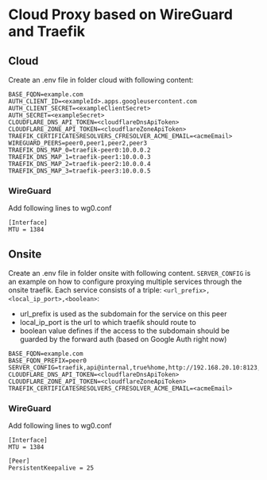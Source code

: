 # Cloud Proxy based on WireGuard and Traefik

## Cloud

Create an .env file in folder cloud with following content:

```
BASE_FQDN=example.com
AUTH_CLIENT_ID=<exampleId>.apps.googleusercontent.com
AUTH_CLIENT_SECRET=<exampleClientSecret>
AUTH_SECRET=<exampleSecret>
CLOUDFLARE_DNS_API_TOKEN=<cloudflareDnsApiToken>
CLOUDFLARE_ZONE_API_TOKEN=<cloudflareZoneApiToken>
TRAEFIK_CERTIFICATESRESOLVERS_CFRESOLVER_ACME_EMAIL=<acmeEmail>
WIREGUARD_PEERS=peer0,peer1,peer2,peer3
TRAEFIK_DNS_MAP_0=traefik-peer0:10.0.0.2
TRAEFIK_DNS_MAP_1=traefik-peer1:10.0.0.3
TRAEFIK_DNS_MAP_2=traefik-peer2:10.0.0.4
TRAEFIK_DNS_MAP_3=traefik-peer3:10.0.0.5
```

### WireGuard

Add following lines to wg0.conf

```
[Interface]
MTU = 1384
```

## Onsite

Create an .env file in folder onsite with following content. `SERVER_CONFIG` is an example on how to configure proxying multiple services through the onsite traefik. Each service consists of a triple: `<url_prefix>,<local_ip_port>,<boolean>`:

- url_prefix is used as the subdomain for the service on this peer
- local_ip_port is the url to which traefik should route to
- boolean value defines if the access to the subdomain should be guarded by the forward auth (based on Google Auth right now)

```
BASE_FQDN=example.com
BASE_FQDN_PREFIX=peer0
SERVER_CONFIG=traefik,api@internal,true%home,http://192.168.20.10:8123,false%printer,http://192.168.10.12,true%proxmox,https://192.168.0.10:8006,true%opnsense,https://192.168.10.1,true%synology,https://192.168.10.11:5551,true%adguard,http://192.168.0.1:3000,true%unifi,https://192.168.10.10:8443,true
CLOUDFLARE_DNS_API_TOKEN=<cloudflareDnsApiToken>
CLOUDFLARE_ZONE_API_TOKEN=<cloudflareZoneApiToken>
TRAEFIK_CERTIFICATESRESOLVERS_CFRESOLVER_ACME_EMAIL=<acmeEmail>
```

### WireGuard

Add following lines to wg0.conf

```
[Interface]
MTU = 1384

[Peer]
PersistentKeepalive = 25
```
